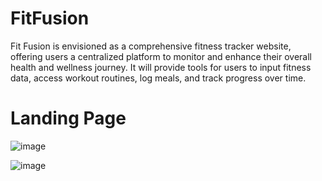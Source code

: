 # FitFusion
Fit Fusion is envisioned as a comprehensive fitness tracker website, offering users a centralized platform to monitor and enhance their overall health and wellness journey. It will provide tools for users to input fitness data, access workout routines, log meals, and track progress over time. 

# Landing Page

![image](https://github.com/HaiqaAhtsham/FitFusion/assets/139337014/433f794e-bcfe-400f-ada8-cbdea1736ed6)



![image](https://github.com/HaiqaAhtsham/FitFusion/assets/139337014/403ffeaa-6707-4cba-be64-fcbe95fc5f62)
